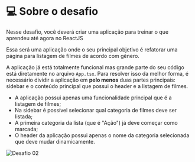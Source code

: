 # 💻 Sobre o desafio

Nesse desafio, você deverá criar uma aplicação para treinar o que aprendeu até agora no ReactJS

Essa será uma aplicação onde o seu principal objetivo é refatorar uma página para listagem de filmes de acordo com gênero. 

A aplicação já está totalmente funcional mas grande parte do seu código está diretamente no arquivo `App.tsx`. Para resolver isso da melhor forma, é necessário dividir a aplicação em **pelo menos** duas partes principais: sidebar e o conteúdo principal que possui o header e a listagem de filmes.

- A aplicação possui apenas uma funcionalidade principal que é a listagem de filmes;
- Na sidebar é possível selecionar qual categoria de filmes deve ser listada;
- A primeira categoria da lista (que é "Ação") já deve começar como marcada;
- O header da aplicação possui apenas o nome da categoria selecionada que deve mudar dinamicamente.

![Desafio 02](https://www.notion.so/image/https%3A%2F%2Fs3-us-west-2.amazonaws.com%2Fsecure.notion-static.com%2Fff7c8a12-50d1-4a20-a680-9085d0bd6823%2Fexample.png?table=block&id=641fa56e-763e-48f3-8a2b-1bf93007de1b&spaceId=08f749ff-d06d-49a8-a488-9846e081b224&width=1250&userId=bd99c5d2-e5cc-4bb1-842f-3c58d8eff295&cache=v2)
